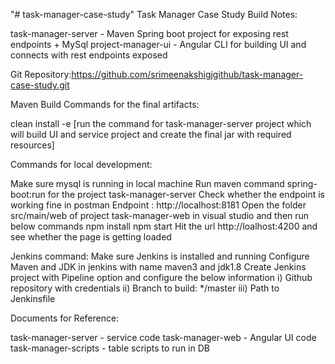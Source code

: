 "# task-manager-case-study" 
Task Manager Case Study Build Notes:

task-manager-server - Maven Spring boot project for exposing rest endpoints + MySql project-manager-ui - Angular CLI for building UI and connects with rest endpoints exposed

Git Repository:https://github.com/srimeenakshigjgithub/task-manager-case-study.git

Maven Build Commands for the final artifacts:

clean install -e	[run the command for task-manager-server project which will build UI and service project and create the final jar with required resources] 

Commands for local development:

Make sure mysql is running in local machine Run maven command spring-boot:run for the project task-manager-server Check whether the endpoint is working fine in postman Endpoint : http://localhost:8181 Open the folder src/main/web of project task-manager-web in visual studio and then run below commands npm install npm start Hit the url http://loalhost:4200 and see whether the page is getting loaded

Jenkins command: Make sure Jenkins is installed and running Configure Maven and JDK in jenkins with name maven3 and jdk1.8 Create Jenkins project with Pipeline option and configure the below information i) Github repository with credentials ii) Branch to build: */master iii) Path to Jenkinsfile

Documents for Reference:

task-manager-server - service code
task-manager-web - Angular UI code
task-manager-scripts - table scripts to run in DB
